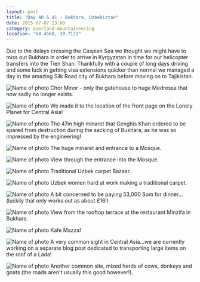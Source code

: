 ```yaml
---
layout: post
title: "Day 40 & 41 - Bukhara, Uzbekistan"
date: 2015-07-07 13:00
category: overland-mountaineering
location: "64.4568, 39.7172"
---
```


Due to the delays crossing the Caspian Sea we thought we might have to miss out Bukhara in order to arrive in Kyrgyzstan in time for our helicopter transfers into the Tien Shan.  Thankfully with a couple of long days driving and some luck in getting visa extensions quicker than normal we managed a day in the amazing Silk Road city of Bukhara before moving on to Tajikistan.

![Name of photo](/photos/bukhara/bukhara-3.jpg "Chor Minor")
Chor Minor - only the gatehouse to huge Medressa that now sadly no longer exists.

![Name of photo](/photos/bukhara/bukhara-9.jpg "Lonely planet central asia front cover")
We made it to the location of the front page on the Lonely Planet for Central Asia!

![Name of photo](/photos/bukhara/bukhara-5.jpg "Bukhara, minaret")
The 47m high minaret that Genghis Khan ordered to be spared from destruction during the sacking of Bukhara, as he was so impressed by the engineering!

![Name of photo](/photos/bukhara/bukhara-6.jpg "Bukhara, minaret")
The huge minaret and entrance to a Mosque.

![Name of photo](/photos/bukhara/bukhara-11.jpg "Bukhara")
View through the entrance into the Mosque.

![Name of photo](/photos/bukhara/bukhara-4.jpg "Carpet making Uzbekistan")
Traditional Uzbek carpet Bazaar.

![Name of photo](/photos/bukhara/bukhara-10.jpg "Carpet making Uzbekistan")
Uzbek women hard at work making a traditional carpet.

![Name of photo](/photos/bukhara/bukhara-1.jpg "Minzifa, Bukhara")
A bit concerned to be paying 53,000 Som for dinner...(luckily that only works out as about £16!)

![Name of photo](/photos/bukhara/bukhara-8.jpg "Minzifa, Bukhara")
View from the rooftop terrace at the restaurant Minzifa in Bukhara.

![Name of photo](/photos/bukhara/bukhara-2.jpg "Kafe Mazza")
Kafe Mazza!

![Name of photo](/photos/bukhara/bukhara-7.jpg "Optional title")
A very common sight in Central Asia...we are currently working on a separate blog post dedicated to transporting large items on the roof of a Lada!

![Name of photo](/photos/bukhara/bukhara-12.jpg "Optional title")
Another common site, mixed herds of cows, donkeys and goats (the roads aren't usually this good however!).
